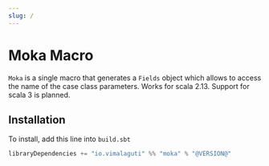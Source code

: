 ```yaml
---
slug: /
---
```


# Moka Macro

`Moka` is a single macro that generates a `Fields` object which allows to access
the name of the case class parameters. Works for scala 2.13. Support for scala 3 is planned.

## Installation
To install, add this line into `build.sbt`
```scala
libraryDependencies += "io.vimalaguti" %% "moka" % "@VERSION@"
```
